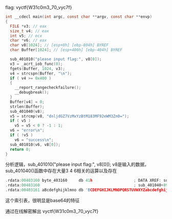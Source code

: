 flag: vyctf{W31c0m3_70_vyc7f}



```c
int __cdecl main(int argc, const char **argv, const char **envp)
{
  FILE *v3; // eax
  size_t v4; // eax
  int v5; // ecx
  char *v6; // eax
  char v8[1024]; // [esp+0h] [ebp-804h] BYREF
  char Buffer[1024]; // [esp+400h] [ebp-404h] BYREF

  sub_401010("please input flag:", v8[0]);
  v3 = _acrt_iob_func(0);
  fgets(Buffer, 1024, v3);
  v4 = strcspn(Buffer, "\n");
  if ( v4 >= 0x400 )
  {
    __report_rangecheckfailure();
    __debugbreak();
  }
  Buffer[v4] = 0;
  strlen(Buffer);
  sub_401040(v8);
  v5 = strcmp(v8, "dnljdGZ7VzMxYzBtM183MF92eWM3Zn0=");
  if ( v5 )
    v5 = v5 < 0 ? -1 : 1;
  v6 = "error\n";
  if ( !v5 )
    v6 = "success\n";
  sub_401010(v6, v8[0]);
  return 0;
}
```

分析逻辑，sub_401010("please input flag:", v8[0]); v8是输入的数据，sub_401040()函数中存在大量3 4 6相关的运算以及存在

```c
.rdata:00403160 byte_403160     db 41h                  ; DATA XREF: sub_401040+7D↑r
.rdata:00403160                                         ; sub_401040+89↑r ...
.rdata:00403161 aBcdefghijklmno db 'BCDEFGHIJKLMNOPQRSTUVWXYZabcdefghijklmnopqrstuvwxyz0123456789+/',0
```

这个索引表，很明显是base64的特征

通过在线解密解出  vyctf{W31c0m3_70_vyc7f}





